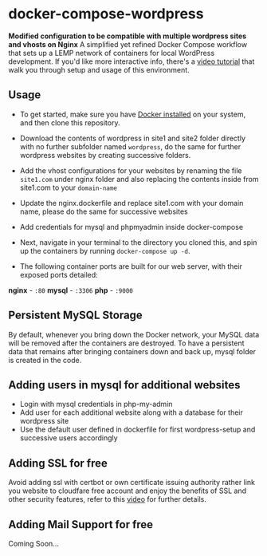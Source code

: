 # docker-compose-wordpress

**Modified configuration to be compatible with multiple wordpress sites and vhosts on Nginx**
A simplified yet refined Docker Compose workflow that sets up a LEMP network of containers for local WordPress development. If you'd like more interactive info, there's a [video tutorial](https://www.youtube.com/watch?v=kIqWxjDj4IU) that walk you through setup and usage of this environment.


## Usage

- To get started, make sure you have [Docker installed](https://docs.docker.com/docker-for-mac/install/) on your system, and then clone this repository.

- Download the contents of wordpress in site1 and site2 folder directly with no further subfolder named `wordpress`, do the same for further wordpress websites by creating successive folders.

- Add the vhost configurations for your websites by renaming the file `site1.com` under nginx folder and also replacing the contents inside from site1.com to your `domain-name`

- Update the nginx.dockerfile and replace site1.com with your domain name, please do the same for successive websites

- Add credentials for mysql and phpmyadmin inside docker-compose

- Next, navigate in your terminal to the directory you cloned this, and spin up the containers by running `docker-compose up -d`.

- The following container ports are built for our web server, with their exposed ports detailed:

**nginx** - `:80`
**mysql** - `:3306`
**php** - `:9000`


## Persistent MySQL Storage

By default, whenever you bring down the Docker network, your MySQL data will be removed after the containers are destroyed. To have a persistent data that remains after bringing containers down and back up, mysql folder is created in the code.

## Adding users in mysql for additional websites

- Login with mysql credentials in php-my-admin
- Add user for each additional website along with a database for their wordpress site
- Use the default user defined in dockerfile for first wordpress-setup and successive users accordingly

## Adding SSL for free

Avoid adding ssl with certbot or own certificate issuing authority rather link you website to cloudfare free account and enjoy the benefits of SSL and other security features, refer to this [video](https://www.youtube.com/watch?v=gYUZEFoFcfQ) for further details.

## Adding Mail Support for free

Coming Soon...
